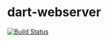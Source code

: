 # dart-webserver
[![Build Status](https://drone.io/github.com/4stern/dart-webserver/status.png)](https://drone.io/github.com/4stern/dart-webserver/latest)
